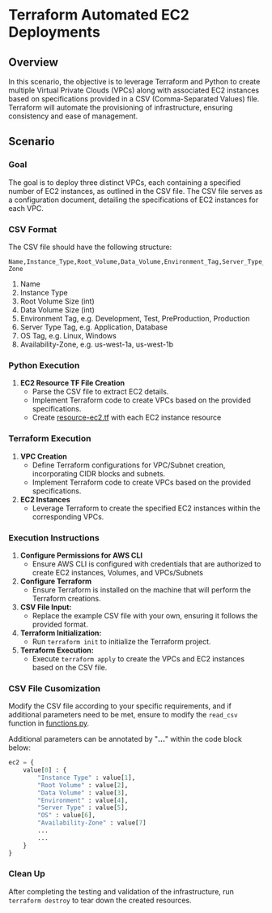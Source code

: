 # Terraform Automated EC2 Deployments

## **Overview**
In this scenario, the objective is to leverage Terraform and Python to create multiple Virtual Private Clouds (VPCs) along with associated EC2 instances based on specifications provided in a CSV (Comma-Separated Values) file. Terraform will automate the provisioning of infrastructure, ensuring consistency and ease of management.

## **Scenario**

### **Goal**

The goal is to deploy three distinct VPCs, each containing a specified number of EC2 instances, as outlined in the CSV file. The CSV file serves as a configuration document, detailing the specifications of EC2 instances for each VPC.

### **CSV Format**

The CSV file should have the following structure:

```csv
Name,Instance_Type,Root_Volume,Data_Volume,Environment_Tag,Server_Type_Tag,OS_Type_Tag,Availability-Zone
```
1. Name
2. Instance Type
3. Root Volume Size (int)
4. Data Volume Size (int)
5. Environment Tag, e.g. Development, Test, PreProduction, Production
5. Server Type Tag, e.g. Application, Database
6. OS Tag, e.g. Linux, Windows
7. Availability-Zone, e.g. us-west-1a, us-west-1b

### **Python Execution**

1. **EC2 Resource TF File Creation**
    - Parse the CSV file to extract EC2 details.
    - Implement Terraform code to create VPCs based on the provided specifications.
    - Create [resource-ec2.tf](resource-ec2.tf) with each EC2 instance resource

### **Terraform Execution**

1. **VPC Creation**
    - Define Terraform configurations for VPC/Subnet creation, incorporating CIDR blocks and subnets.
    - Implement Terraform code to create VPCs based on the provided specifications.
2. **EC2 Instances**
    - Leverage Terraform to create the specified EC2 instances within the corresponding VPCs.

### **Execution Instructions**

1. **Configure Permissions for AWS CLI**
    - Ensure AWS CLI is configured with credentials that are authorized to create EC2 instances, Volumes, and VPCs/Subnets
2. **Configure Terraform**
    - Ensure Terraform is installed on the machine that will perform the Terraform creations. 
3. **CSV File Input:**
    - Replace the example CSV file with your own, ensuring it follows the provided format.
4. **Terraform Initialization:**
    - Run `terraform init` to initialize the Terraform project.
5. **Terraform Execution:**
    - Execute `terraform apply` to create the VPCs and EC2 instances based on the CSV file.

### **CSV File Cusomization**

Modify the CSV file according to your specific requirements, and if additional parameters
need to be met, ensure to modify the `read_csv` function in [functions.py](functions.py).

Additional parameters can be annotated by "**...**" within the code block below:

```python
ec2 = {
    value[0] : {
        "Instance Type" : value[1],
        "Root Volume" : value[2],
        "Data Volume" : value[3],
        "Environment" : value[4],
        "Server Type" : value[5],
        "OS" : value[6],
        "Availability-Zone" : value[7]
        ...
        ...
    }
}
```

### **Clean Up**

After completing the testing and validation of the infrastructure, run `terraform destroy`
to tear down the created resources.